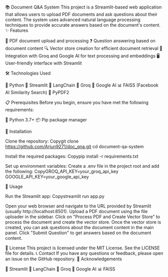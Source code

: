 📚 Document Q&A System
This project is a Streamlit-based web application that allows users to upload PDF documents and ask questions about their content. The system uses advanced natural language processing techniques to provide accurate answers based on the document's content.
✨ Features

📄 PDF document upload and processing
❓ Question answering based on document content
🔍 Vector store creation for efficient document retrieval
🤖 Integration with Groq and Google AI for text processing and embeddings
🖥️ User-friendly interface with Streamlit

🛠️ Technologies Used

🐍 Python
🌊 Streamlit
🔗 LangChain
🚀 Groq
🧠 Google AI
📊 FAISS (Facebook AI Similarity Search)
📑 PyPDF2

📋 Prerequisites
Before you begin, ensure you have met the following requirements:

🐍 Python 3.7+
📦 Pip package manager

🔧 Installation

Clone the repository:
Copygit clone https://github.com/Arjun9271/doc_qna.git
cd document-qa-system

Install the required packages:
Copypip install -r requirements.txt

Set up environment variables:
Create a .env file in the project root and add the following:
CopyGROQ_API_KEY=your_groq_api_key
GOOGLE_API_KEY=your_google_api_key


🚀 Usage

Run the Streamlit app:
Copystreamlit run app.py

Open your web browser and navigate to the URL provided by Streamlit (usually http://localhost:8501).
Upload a PDF document using the file uploader in the sidebar.
Click on "Process PDF and Create Vector Store" to process the document and create the vector store.
Once the vector store is created, you can ask questions about the document content in the main panel.
Click "Submit Question" to get answers based on the document content.

📄 License
This project is licensed under the MIT License. See the LICENSE file for details.
📞 Contact
If you have any questions or feedback, please open an issue on the GitHub repository.
🙏 Acknowledgements

🌊 Streamlit
🔗 LangChain
🚀 Groq
🧠 Google AI
📊 FAISS
